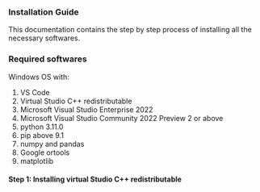 ### Installation Guide

This documentation contains the step by step process of installing all the necessary softwares.

### Required softwares
Windows OS with:

1. VS Code
1. Virtual Studio C++ redistributable
2. Microsoft Visual Studio Enterprise 2022
3. Microsoft Visual Studio Community 2022 Preview 2 or above
4. python 3.11.0 
5. pip above 9.1 
6. numpy and pandas
7. Google ortools 
8. matplotlib

#### Step 1: Installing virtual Studio C++ redistributable

